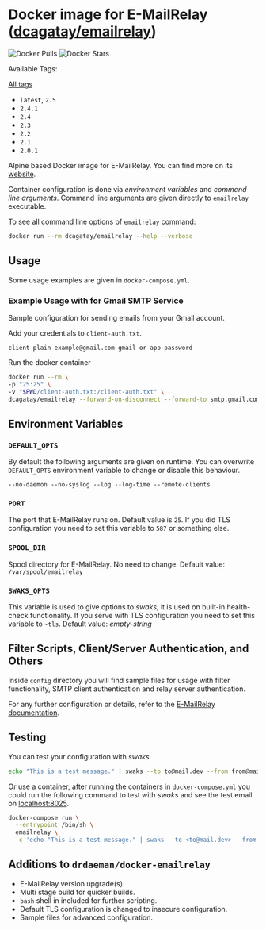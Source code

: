# Docker image for E-MailRelay ([dcagatay/emailrelay](https://hub.docker.com/r/dcagatay/emailrelay))

![Docker Pulls](https://img.shields.io/docker/pulls/dcagatay/emailrelay)
![Docker Stars](https://img.shields.io/docker/stars/dcagatay/emailrelay)

Available Tags:

[All tags](https://hub.docker.com/r/dcagatay/emailrelay/tags)

- `latest`, `2.5`
- `2.4.1`
- `2.4`
- `2.3`
- `2.2`
- `2.1`
- `2.0.1`


Alpine based Docker image for E-MailRelay. You can find more on its [website](http://emailrelay.sourceforge.net).

Container configuration is done via _environment variables_ and _command line arguments_. Command line arguments are given directly to `emailrelay` executable.

To see all command line options of `emailrelay` command:

```bash
docker run --rm dcagatay/emailrelay --help --verbose
```

## Usage

Some usage examples are given in `docker-compose.yml`.

### Example Usage with for Gmail SMTP Service

Sample configuration for sending emails from your Gmail account.

Add your credentials to `client-auth.txt`.

```
client plain example@gmail.com gmail-or-app-password
```

Run the docker container

```bash
docker run --rm \
-p "25:25" \
-v "$PWD/client-auth.txt:/client-auth.txt" \
dcagatay/emailrelay --forward-on-disconnect --forward-to smtp.gmail.com:587 --client-tls --client-auth=/client-auth.txt
```

## Environment Variables

### `DEFAULT_OPTS`

By default the following arguments are given on runtime. You can overwrite `DEFAULT_OPTS` environment variable to change or disable this behaviour.

```
--no-daemon --no-syslog --log --log-time --remote-clients
```

### `PORT`

The port that E-MailRelay runs on. Default value is `25`. If you did TLS configuration you need to set this variable to `587` or something else.

### `SPOOL_DIR`

Spool directory for E-MailRelay. No need to change. Default value: `/var/spool/emailrelay`

### `SWAKS_OPTS`

This variable is used to give options to _swaks_, it is used on built-in health-check functionality. If you serve with TLS configuration you need to set this variable to `-tls`. Default value: _empty-string_

## Filter Scripts, Client/Server Authentication, and Others

Inside `config` directory you will find sample files for usage with filter functionality, SMTP client authentication and relay server authentication.

For any further configuration or details, refer to the [E-MailRelay documentation](http://emailrelay.sourceforge.net).

## Testing

You can test your configuration with _swaks_.

```bash
echo "This is a test message." | swaks --to to@mail.dev --from from@mail.dev --server emailrelay --port 9025
```

Or use a container, after running the containers in `docker-compose.yml` you could run the following command to test with _swaks_ and see the test email on [localhost:8025]().

```bash
docker-compose run \
  --entrypoint /bin/sh \
  emailrelay \
  -c 'echo "This is a test message." | swaks --to <to@mail.dev> --from <from@mail.dev> --server emailrelay --port 25'
```

## Additions to `drdaeman/docker-emailrelay`

- E-MailRelay version upgrade(s).
- Multi stage build for quicker builds.
- `bash` shell in included for further scripting.
- Default TLS configuration is changed to insecure configuration.
- Sample files for advanced configuration.
